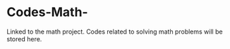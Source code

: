# Codes-Math-
Linked to the math project.
Codes related to solving math problems will be stored here.
